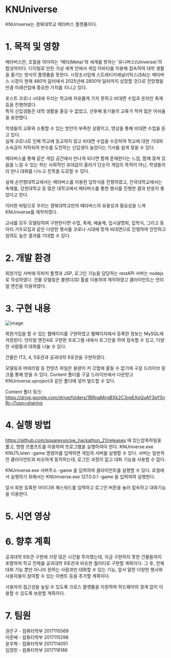 # KNUniverse
KNUniverse는 경북대학교 메타버스 플랫폼이다.

# 1. 목적 및 영향
메타버스란, 초월을 의미하는 '메타(Meta)'와 세계를 뜻하는 '유니버스(Universe)'의 합성어이다.
디지털로 만든 가상 세계 안에서 게임 아바타를 이용해 접속하여 대학 생활을 즐기는 방식의 플랫폼을 뜻한다.
시장조사업체 스트래티지애널리틱스(SA)는 메타버스 시장이 현재 460억 달러에서 2025년에 2800억 달러까지 성장할 것으로 전망했을 만큼 미래산업에 중요한 가치를 지니고 있다.
  

포스트 코로나 시대에 우리는 학교에 자유롭게 가지 못하고 비대면 수업과 온라인 축제 등을 진행하였다.  
특히 신입생들은 대학 생활을 즐길 수 없었고, 선후배 동기들의 교류가 적어 많은 아쉬움을 표현했다.
  

학생들의 교류와 소통할 수 있는 방안이 부족한 상황이고, 영상을 통해 비대면 수업을 듣고 있다.  
실제 코로나로 인해 학교에 등교하지 않고 비대면 수업을 수강하여 학교에 대한 기대와 소속감이 저하되어 반수를 도전하는 신입생이 늘었다는 기사를 쉽게 찾을 수 있다.

메타버스를 통해 같은 게임 공간에서 만나게 되다면 함께 존재한다는 느낌, 함께 뭉쳐 있음을 느낄 수 있는 하는 사회적인 유대감이 올라가 단순히 게임이 목적이 아닌, 학생들끼리 만나 대화를 나누고 친목을 도모할 수 있다.

  
실제 순천향대학교에서는 메타버스를 이용한 입학식을 진행하였고, 건국대학교에서는 축제를, 강원대학교 등 많은 대학교에서 메타버스를 통한 행사를 진행한 결과 반응이 좋았다고 한다.


이러한 바탕으로 우리는 경북대학교만의 메타버스의 유용성과 필요성을 느껴 KNUniverse를 제작하였다.
  

교내를 모두 모델링하여 구현한다면 수업, 축제, 예술제, 입시설명회, 입학식, 그리고 동아리 가두모집과 같은 다양한 행사를 코로나 시대에 맞게 비대면으로 진행하여 안전하고 참여도 높은 결과를 기대할 수 있다.


# 2. 개발 환경
회원가입 서버에 아파치 톰캣과 JSP, 로그인 기능을 담당하는 restAPI 서버는 nodejs로 작성하였다.
건물 모델링은 블렌더3D 툴을 이용하여 제작하였고 클라이언트는 언리얼 엔진을 이용하였다.


# 3. 구현 내용
![image](https://user-images.githubusercontent.com/33932392/126698620-622ddb97-3894-4bf1-bf2e-b9a7b72b8495.png)

회원가입을 할 수 있는 웹페이지를 구현하였고 웹페이지에서 등록한 정보는 MySQL에 저장된다.
언리얼 엔진4로 구현한 프로그램 내에서 로그인을 하여 접속할 수 있고, 다양한 사람들과 대화를 나눌 수 있다.

건물은 IT2, 4, 5호관과 공과대학 9호관을 구현하였다.

모델링과 머테리얼 등 컨텐츠 파일은 용량이 커 깃헙에 올릴 수 없기에 구글 드라이브 링크를 통해 받을 수 있다.
Content 폴더를 구글 드라이브에서 다운받고 KNUniverse.uproject과 같은 폴더에 넣어 빌드할 수 있다.

Content 폴더 링크: https://drive.google.com/drive/folders/1BRnaMirgBXk2C3yeEXpQyAY3pY5nRc-i?usp=sharing

# 4. 실행 방법
https://github.com/squareyun/sw_hackathon_21/releases 에 있는압축파일을 풀고, 명령 프롬프트를 이용하여 프로그램을 실행하여야 한다.
KNUniverse.exe KNU?Listen -game 명령어를 입력하면 게임의 서버를 실행할 수 있다.
서버는 일반적인 클라이언트와 비슷하게 동작하는데, 로그인 과정이 없고 대화 기능을 사용할 수 없다.

KNUniverse.exe 서버주소 -game 을 입력하여 클라이언트를 실행할 수 있다.
로컬에서 실행하기 위해서는 KNUniverse.exe 127.0.0.1 -game 을 입력하여 실행한다.

앞서 회원 등록한 아이디와 패스워드를 입력하고 로그인 버튼을 눌러 접속하고 대화기능을 이용한다.

# 5. 시연 영상

# 6. 향후 계획
공과대학 9호관 구현에 가장 많은 시간을 투자했는데, 지금 구현하지 못한 건물들까지 포함하여 학교 전체를 공과대학 9호관과 비슷한 퀄리티로 구현할 계획이다.
그 후, 전체 대화 기능 뿐만 아니라 원하는 사람과만 대화할 수 있는 기능, 앞서 말한 다양한 행사와 사용자들이 참여할 수 있는 이벤트 등을 추가할 계획이다.  

사용자의 접근성을 높일 수 있도록 크로스 플랫폼을 지원하여 하드웨어의 경계 없이 이용할 수 있도록 보완할 계획이다.

# 7. 팀원
권은구 - 컴퓨터학부 2017110569  
이준배 - 컴퓨터학부 2017115298  
윤우혁 - 컴퓨터학부 2017114051  
임정민 - 컴퓨터학부 2017116186  
